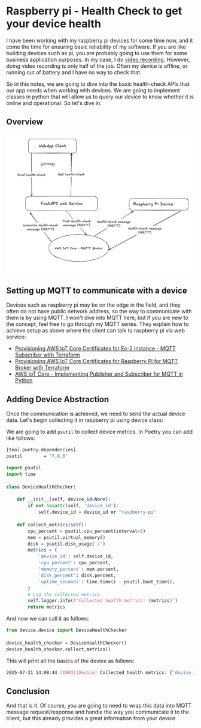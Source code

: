 # Raspberry pi - Health Check to get your device health

I have been working with my raspberry pi devices for some time now, and it come the time for ensuring basic reliability of my software. If you are like building devices such as pi, you are probably going to use them for some business application purposes. In my case, I do [video recording](https://www.viktorvasylkovskyi.com/posts/real-time-streaming-with-picamera2-raspberry-pi). However, doing video recording is only half of the job. Often my device is offline, or running out of battery and I have no way to check that. 

So in this notes, we are going to dive into the basic health-check APIs that our app needs when working with devices. We are going to implement classes in python that will allow us to query our device to know whether it is online and operational. So let's dive in. 

## Overview

![alt text](./raspberry-pi-device-basics/architecture.png)


## Setting up MQTT to communicate with a device

Devices such as raspberry pi may be on the edge in the field, and they often do not have public network address, so the way to communicate with them is by using MQTT. I won't dive into MQTT here, but if you are new to the concept, feel free to go through my MQTT series. They explain how to achieve setup as above where the client can talk to raspberry pi via web service: 

- [Provisioning AWS IoT Core Certificates for Ec-2 instance - MQTT Subscriber with Terraform](https://www.viktorvasylkovskyi.com/posts/provisioning-aws-iot-core-for-ec-2)
- [Provisioning AWS IoT Core Certificates for Raspberry Pi for MQTT Broker with Terraform](https://www.viktorvasylkovskyi.com/posts/provisioning-aws-iot-core-for-raspberry-pi)
- [AWS IoT Core - Implementing Publisher and Subscriber for MQTT in Python](https://www.viktorvasylkovskyi.com/posts/provisioning-aws-iot-core-python-implementation)


## Adding Device Abstraction

Once the communication is achieved, we need to send the actual device data. Let's begin collecting it in raspberry pi using device class: 

We are going to add `psutil` to collect device metrics. In Poetry you can add like follows:

```sh
[tool.poetry.dependencies]
psutil        = "7.0.0"
```

```python
import psutil
import time

class DeviceHealthChecker:
    
    def __init__(self, device_id=None):
        if not hasattr(self, 'device_id'):
            self.device_id = device_id or "raspberry-pi" 
    
    def collect_metrics(self):
        cpu_percent = psutil.cpu_percent(interval=1)
        mem = psutil.virtual_memory()
        disk = psutil.disk_usage('/')
        metrics = {
            'device_id': self.device_id,
            'cpu_percent': cpu_percent,
            'memory_percent': mem.percent,
            'disk_percent': disk.percent,
            'uptime_seconds': time.time() - psutil.boot_time(),
        }
        # Log the collected metrics
        self.logger.info(f"Collected health metrics: {metrics}")
        return metrics
```

And now we can call it as follows: 


```python
from device.device import DeviceHealthChecker

device_health_checker = DeviceHealthChecker()
device_health_checker.collect_metrics()
```

This will print all the basics of the device as follows: 

```sh
2025-07-31 14:08:44 [INFO][Device] Collected health metrics: {'device_id': 'raspberry-pi', 'cpu_percent': 3.0, 'memory_percent': 42.5, 'disk_percent': 5.9, 'uptime_seconds': 1600.7612733840942}
```

## Conclusion

And that is it. Of course, you are going to need to wrap this data into MQTT message request/response and handle the way you communicate it to the client, but this already provides a great information from your device. 